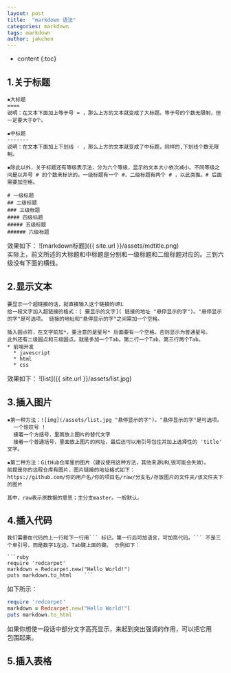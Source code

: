 ```yaml
---
layout: post
title:  "markdown 语法"
categories: markdown
tags: markdown
author: jakchen
---
```

* content
{:toc}

## 1.关于标题




```
▪大标题
====
说明：在文本下面加上等于号 = ，那么上方的文本就变成了大标题。等于号的个数无限制，但一定要大于0个。

▪中标题
-------
说明：在文本下面加上下划线 - ，那么上方的文本就变成了中标题，同样的,下划线个数无限制。

▪除此以外，关于标题还有等级表示法，分为六个等级，显示的文本大小依次减小。不同等级之间是以井号 # 的个数来标识的。一级标题有一个 #，二级标题有两个 # ，以此类推。# 后面需要加空格。

# 一级标题
## 二级标题
### 三级标题
#### 四级标题
##### 五级标题
###### 六级标题
```
效果如下：
![markdown标题]({{ site.url }}/assets/mdtitle.png)<br/>
实际上，前文所述的大标题和中标题是分别和一级标题和二级标题对应的。三到六级没有下面的横线。

## 2.显示文本
```
要显示一个超链接的话，就直接输入这个链接的URL
给一段文字加入超链接的格式：[ 要显示的文字]( 链接的地址 "悬停显示的字")。"悬停显示的字"是可选项。 链接的地址和"悬停显示的字"之间需加一个空格。

插入圆点符，在文字前加*，要注意的是星号* 后面要有一个空格。否则显示为普通星号。
此外还有二级圆点和三级圆点。就是多加一个Tab。第二行一个Tab，第三行两个Tab。
* 前端开发
  * javescript
  * html
  * css
```
效果如下：
![list]({{ site.url }}/assets/list.jpg)<br/>

## 3.插入图片
```
▪第一种方法：![img](/assets/list.jpg "悬停显示的字")。"悬停显示的字"是可选项。
  一个惊叹号 !
  接着一个方括号，里面放上图片的替代文字
  接着一个普通括号，里面放上图片的网址，最后还可以用引号包住并加上选择性的 'title' 文字。

▪第二种方法：GitHub仓库里的图片（建议使用这种方法，其他来源URL很可能会失效）。
前提是你的远程仓库有图片，图片链接的地址格式如下：
https://github.com/你的用户名/你的项目名/raw/分支名/存放图片的文件夹/该文件夹下的图片

其中，raw表示原数据的意思；主分支master。一般默认。
```

## 4.插入代码
```
我们需要在代码的上一行和下一行用``` 标记。第一行后可加语言，可加亮代码。``` 不是三个单引号，而是数字1左边，Tab键上面的键。 示例如下：

```ruby
require 'redcarpet'
markdown = Redcarpet.new("Hello World!")
puts markdown.to_html    ```
```
如下所示：
```ruby
require 'redcarpet'
markdown = Redcarpet.new("Hello World!")
puts markdown.to_html
```
如果你想使一段话中部分文字高亮显示，来起到突出强调的作用，可以把它用 ` ` 包围起来。
## 5.插入表格